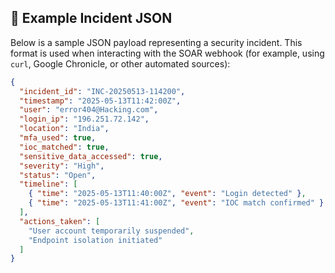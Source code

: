 ## 📝 Example Incident JSON

Below is a sample JSON payload representing a security incident. This format is used when interacting with the SOAR webhook (for example, using `curl`, Google Chronicle, or other automated sources):

```json
{
  "incident_id": "INC-20250513-114200",
  "timestamp": "2025-05-13T11:42:00Z",
  "user": "error404@Hacking.com",
  "login_ip": "196.251.72.142",
  "location": "India",
  "mfa_used": true,
  "ioc_matched": true,
  "sensitive_data_accessed": true,
  "severity": "High",
  "status": "Open",
  "timeline": [
    { "time": "2025-05-13T11:40:00Z", "event": "Login detected" },
    { "time": "2025-05-13T11:41:00Z", "event": "IOC match confirmed" }
  ],
  "actions_taken": [
    "User account temporarily suspended",
    "Endpoint isolation initiated"
  ]
}
